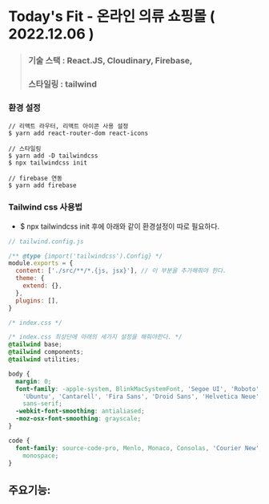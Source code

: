 # Today's Fit - 온라인 의류 쇼핑몰 ( 2022.12.06 )

> ### 기술 스택 : React.JS, Cloudinary, Firebase, 
> ### 스타일링 : tailwind

### 환경 설정
```
// 리액트 라우터, 리액트 아이콘 사용 설정
$ yarn add react-router-dom react-icons

// 스타일링
$ yarn add -D tailwindcss
$ npx tailwindcss init

// firebase 연동
$ yarn add firebase

```

### Tailwind css 사용법
- $ npx tailwindcss init 후에 아래와 같이 환경설정이 따로 필요하다.
```js
// tailwind.config.js

/** @type {import('tailwindcss').Config} */
module.exports = {
  content: ['./src/**/*.{js, jsx}'], // 이 부분을 추가해줘야 한다.
  theme: {
    extend: {},
  },
  plugins: [],
}
```

```css
/* index.css */

/* index.css 최상단에 아래의 세가지 설정을 해줘야한다. */
@tailwind base;
@tailwind components;
@tailwind utilities;

body {
  margin: 0;
  font-family: -apple-system, BlinkMacSystemFont, 'Segoe UI', 'Roboto', 'Oxygen',
    'Ubuntu', 'Cantarell', 'Fira Sans', 'Droid Sans', 'Helvetica Neue',
    sans-serif;
  -webkit-font-smoothing: antialiased;
  -moz-osx-font-smoothing: grayscale;
}

code {
  font-family: source-code-pro, Menlo, Monaco, Consolas, 'Courier New',
    monospace;
}
```



## 주요기능:

